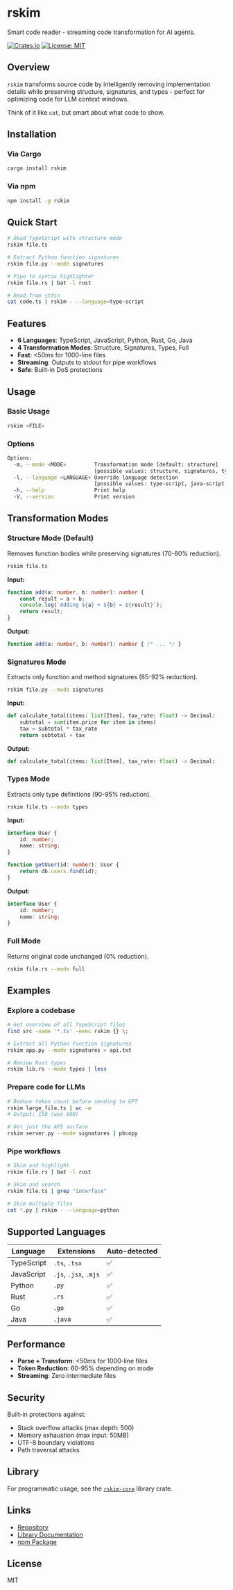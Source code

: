 # rskim

Smart code reader - streaming code transformation for AI agents.

[![Crates.io](https://img.shields.io/crates/v/rskim.svg)](https://crates.io/crates/rskim)
[![License: MIT](https://img.shields.io/badge/License-MIT-yellow.svg)](https://opensource.org/licenses/MIT)

## Overview

`rskim` transforms source code by intelligently removing implementation details while preserving structure, signatures, and types - perfect for optimizing code for LLM context windows.

Think of it like `cat`, but smart about what code to show.

## Installation

### Via Cargo

```bash
cargo install rskim
```

### Via npm

```bash
npm install -g rskim
```

## Quick Start

```bash
# Read TypeScript with structure mode
rskim file.ts

# Extract Python function signatures
rskim file.py --mode signatures

# Pipe to syntax highlighter
rskim file.rs | bat -l rust

# Read from stdin
cat code.ts | rskim - --language=type-script
```

## Features

- **6 Languages**: TypeScript, JavaScript, Python, Rust, Go, Java
- **4 Transformation Modes**: Structure, Signatures, Types, Full
- **Fast**: <50ms for 1000-line files
- **Streaming**: Outputs to stdout for pipe workflows
- **Safe**: Built-in DoS protections

## Usage

### Basic Usage

```bash
rskim <FILE>
```

### Options

```bash
Options:
  -m, --mode <MODE>         Transformation mode [default: structure]
                            [possible values: structure, signatures, types, full]
  -l, --language <LANGUAGE> Override language detection
                            [possible values: type-script, java-script, python, rust, go, java]
  -h, --help                Print help
  -V, --version             Print version
```

## Transformation Modes

### Structure Mode (Default)

Removes function bodies while preserving signatures (70-80% reduction).

```bash
rskim file.ts
```

**Input:**
```typescript
function add(a: number, b: number): number {
    const result = a + b;
    console.log(`Adding ${a} + ${b} = ${result}`);
    return result;
}
```

**Output:**
```typescript
function add(a: number, b: number): number { /* ... */ }
```

### Signatures Mode

Extracts only function and method signatures (85-92% reduction).

```bash
rskim file.py --mode signatures
```

**Input:**
```python
def calculate_total(items: list[Item], tax_rate: float) -> Decimal:
    subtotal = sum(item.price for item in items)
    tax = subtotal * tax_rate
    return subtotal + tax
```

**Output:**
```python
def calculate_total(items: list[Item], tax_rate: float) -> Decimal:
```

### Types Mode

Extracts only type definitions (90-95% reduction).

```bash
rskim file.ts --mode types
```

**Input:**
```typescript
interface User {
    id: number;
    name: string;
}

function getUser(id: number): User {
    return db.users.find(id);
}
```

**Output:**
```typescript
interface User {
    id: number;
    name: string;
}
```

### Full Mode

Returns original code unchanged (0% reduction).

```bash
rskim file.rs --mode full
```

## Examples

### Explore a codebase

```bash
# Get overview of all TypeScript files
find src -name '*.ts' -exec rskim {} \;

# Extract all Python function signatures
rskim app.py --mode signatures > api.txt

# Review Rust types
rskim lib.rs --mode types | less
```

### Prepare code for LLMs

```bash
# Reduce token count before sending to GPT
rskim large_file.ts | wc -w
# Output: 150 (was 600)

# Get just the API surface
rskim server.py --mode signatures | pbcopy
```

### Pipe workflows

```bash
# Skim and highlight
rskim file.rs | bat -l rust

# Skim and search
rskim file.ts | grep "interface"

# Skim multiple files
cat *.py | rskim - --language=python
```

## Supported Languages

| Language   | Extensions         | Auto-detected |
|------------|--------------------|---------------|
| TypeScript | `.ts`, `.tsx`      | ✅            |
| JavaScript | `.js`, `.jsx`, `.mjs` | ✅         |
| Python     | `.py`              | ✅            |
| Rust       | `.rs`              | ✅            |
| Go         | `.go`              | ✅            |
| Java       | `.java`            | ✅            |

## Performance

- **Parse + Transform**: <50ms for 1000-line files
- **Token Reduction**: 60-95% depending on mode
- **Streaming**: Zero intermediate files

## Security

Built-in protections against:
- Stack overflow attacks (max depth: 500)
- Memory exhaustion (max input: 50MB)
- UTF-8 boundary violations
- Path traversal attacks

## Library

For programmatic usage, see the [`rskim-core`](https://crates.io/crates/rskim-core) library crate.

## Links

- [Repository](https://github.com/dean0x/skim)
- [Library Documentation](https://docs.rs/rskim-core)
- [npm Package](https://www.npmjs.com/package/rskim)

## License

MIT

